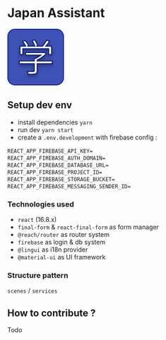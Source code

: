 # Japan Assistant

![Japan Assistant](./medias/logo.svg)

## Setup dev env

* install dependencies `yarn`
* run dev `yarn start`
* create a `.env.development` with firebase config :

```
REACT_APP_FIREBASE_API_KEY=
REACT_APP_FIREBASE_AUTH_DOMAIN=
REACT_APP_FIREBASE_DATABASE_URL=
REACT_APP_FIREBASE_PROJECT_ID=
REACT_APP_FIREBASE_STORAGE_BUCKET=
REACT_APP_FIREBASE_MESSAGING_SENDER_ID=
```

### Technologies used

* `react` (16.8.x)
* `final-form` & `react-final-form` as form manager
* `@reach/router` as router system
* `firebase` as login & db system
* `@lingui` as i18n provider
* `@material-ui` as UI framework

### Structure pattern

`scenes` / `services`

## How to contribute ?

Todo
